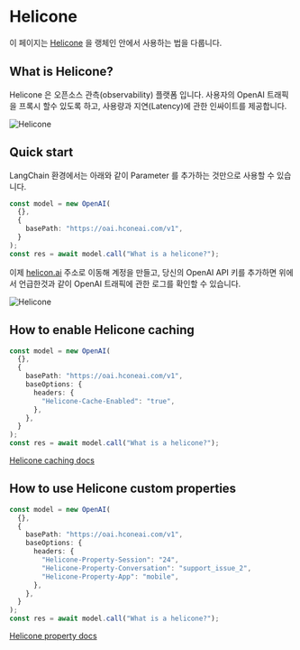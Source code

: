 # Helicone

이 페이지는 [Helicone](https://helicone.ai) 을 랭체인 안에서 사용하는 법을 다룹니다.

## What is Helicone?

Helicone 은 오픈소스 관측(observability) 플랫폼 입니다. 사용자의 OpenAI 트래픽을 프록시 할수 있도록 하고, 사용량과 지연(Latency)에 관한 인싸이트를 제공합니다.

![Helicone](/img/HeliconeDashboard.png)

## Quick start

LangChain 환경에서는 아래와 같이 Parameter 를 추가하는 것만으로 사용할 수 있습니다.

```typescript
const model = new OpenAI(
  {},
  {
    basePath: "https://oai.hconeai.com/v1",
  }
);
const res = await model.call("What is a helicone?");
```

이제 [helicon.ai](https://helicone.ai/onboarding?step=2) 주소로 이동해 계정을 만들고, 당신의 OpenAI API 키를 추가하면 위에서 언급한것과 같이 OpenAI 트래픽에 관한 로그를 확인할 수 있습니다. 

![Helicone](/img/HeliconeKeys.png)

## How to enable Helicone caching

```typescript
const model = new OpenAI(
  {},
  {
    basePath: "https://oai.hconeai.com/v1",
    baseOptions: {
      headers: {
        "Helicone-Cache-Enabled": "true",
      },
    },
  }
);
const res = await model.call("What is a helicone?");
```

[Helicone caching docs](https://docs.helicone.ai/advanced-usage/caching)

## How to use Helicone custom properties

```typescript
const model = new OpenAI(
  {},
  {
    basePath: "https://oai.hconeai.com/v1",
    baseOptions: {
      headers: {
        "Helicone-Property-Session": "24",
        "Helicone-Property-Conversation": "support_issue_2",
        "Helicone-Property-App": "mobile",
      },
    },
  }
);
const res = await model.call("What is a helicone?");
```

[Helicone property docs](https://docs.helicone.ai/advanced-usage/custom-properties)
